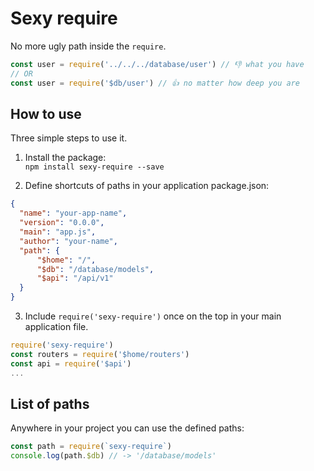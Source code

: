 # Sexy require
No more ugly path inside the `require`. <br/>
```js
const user = require('../../../database/user') // 👎 what you have
// OR
const user = require('$db/user') // 👍 no matter how deep you are
```

## How to use
Three simple steps to use it.
1. Install the package:<br/>
  `npm install sexy-require --save`

2. Define shortcuts of paths in your application package.json:

  ```json
  {
    "name": "your-app-name",
    "version": "0.0.0",
    "main": "app.js",
    "author": "your-name",
    "path": {
        "$home": "/",
        "$db": "/database/models",
        "$api": "/api/v1"
    }
  }
  ```

3. Include `require('sexy-require')` once on the top in your main application file.<br/>
```js
require('sexy-require')
const routers = require('$home/routers')
const api = require('$api')
...
```

## List of paths
Anywhere in your project you can use the defined paths:
```js
const path = require(`sexy-require`)
console.log(path.$db) // -> '/database/models'
```
